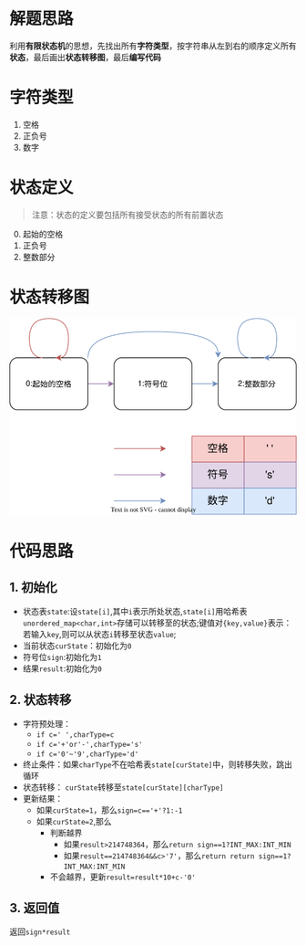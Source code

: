 # 解题思路
利用**有限状态机**的思想，先找出所有**字符类型**，按字符串从左到右的顺序定义所有**状态**，最后画出**状态转移图**，最后**编写代码**

# 字符类型
1. 空格
2. 正负号
3. 数字

# 状态定义
>注意：状态的定义要包括所有接受状态的所有前置状态
0. 起始的空格
1. 正负号
2. 整数部分

# 状态转移图
![](图片/状态转移图.svg)

# 代码思路
## 1. 初始化
- 状态表`state`:设`state[i]`,其中`i`表示所处状态,`state[i]`用哈希表`unordered_map<char,int>`存储可以转移至的状态;键值对`{key,value}`表示：若输入`key`,则可以从状态`i`转移至状态`value`;
- 当前状态`curState`：初始化为`0`
- 符号位`sign`:初始化为`1`
- 结果`result`:初始化为`0`
## 2. 状态转移
- 字符预处理：
  - `if c=' ',charType=c`
  - `if c='+'or'-',charType='s'`
  - `if c='0'~'9',charType='d'`
- 终止条件：如果`charType`不在哈希表`state[curState]`中，则转移失败，跳出循环
- 状态转移： `curState`转移至`state[curState][charType]`
- 更新结果：
  - 如果`curState=1`，那么`sign=c=='+'?1:-1`
  - 如果`curState=2`,那么
    - 判断越界
      - 如果`result>214748364`，那么`return sign==1?INT_MAX:INT_MIN`
      - 如果`result==214748364&&c>'7'`，那么`return return sign==1?INT_MAX:INT_MIN`
    - 不会越界，更新`result=result*10+c-'0'`
## 3. 返回值
返回`sign*result`